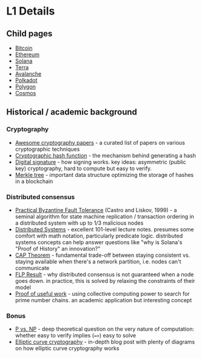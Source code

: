 # L1 Details

## Child pages
* [Bitcoin](Bitcoin.md)
* [Ethereum](Ethereum.md)
* [Solana](Solana.md)
* [Terra](Terra.md)
* [Avalanche](Avalanche.md)
* [Polkadot](Polkadot.md)
* [Polygon](Polygon.md)
* [Cosmos](Cosmos.md)

## Historical / academic background

### Cryptography
* [Awesome cryptography papers](https://github.com/pFarb/awesome-crypto-papers) -
  a curated list of papers on various cryptographic techniques
* [Cryptographic hash function](https://en.bitcoinwiki.org/wiki/Cryptographic_hash_function) -
  the mechanism behind generating a hash
* [Digital signature](https://en.bitcoinwiki.org/wiki/Digital_signature) -
  how signing works. key ideas: asymmetric (public key) cryptography, hard to compute but easy to verify.
* [Merkle tree](https://en.bitcoinwiki.org/wiki/Merkle_tree) -
  important data structure optimizing the storage of hashes in a blockchain

### Distributed consensus
* [Practical Byzantine Fault Tolerance](https://pmg.csail.mit.edu/papers/osdi99.pdf) (Castro and Liskov, 1999) -
  a seminal algorithm for state machine replication / transaction ordering in a distributed system with up to 1/3 malicious nodes
* [Distributed Systems](https://www.cl.cam.ac.uk/teaching/2021/ConcDisSys/dist-sys-notes.pdf) -
  excellent 101-level lecture notes. presumes some comfort with math notation, particularly predicate logic.
  distributed systems concepts can help answer questions like "why is Solana's "Proof of History" an innovation?"
* [CAP Theorem](https://en.wikipedia.org/wiki/CAP_theorem) -
  fundamental trade-off between staying consistent vs. staying available when there's a network partition, i.e. nodes can't communicate
* [FLP Result](https://groups.csail.mit.edu/tds/papers/Lynch/jacm85.pdf) -
  why distributed consensus is not guaranteed when a node goes down. in practice, this is solved by relaxing the constraints of their model
* [Proof of useful work](https://primecoin.io/about.php) -
  using collective computing power to search for prime number chains. an academic application but interesting concept

### Bonus
* [P vs. NP](https://en.wikipedia.org/wiki/P_versus_NP_problem) -
  deep theoretical question on the very nature of computation: whether easy to verify implies (`=>`) easy to solve
* [Elliptic curve cryptography](https://hackernoon.com/what-is-the-math-behind-elliptic-curve-cryptography-f61b25253da3) -
  in-depth blog post with plenty of diagrams on how elliptic curve cryptography works
